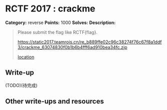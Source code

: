 # RCTF 2017 : crackme

**Category:** reverse
**Points:** 1000
**Solves:** 
**Description:**

> Please submit the flag like RCTF{flag}.
>
>
> <https://static2017.teamrois.cn/re_b889ffe02c96c38274f76c67f8a1ddf3/crackme_63074830f0b1b6b4fff6ad910bea34fc.zip>
>
> [location](crackme_63074830f0b1b6b4fff6ad910bea34fc.zip)

## Write-up

(TODO)(待完成)

## Other write-ups and resources
